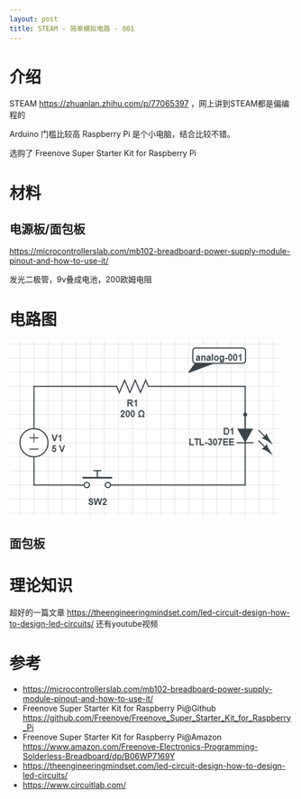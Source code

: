 ```yaml
---
layout: post
title: STEAM - 简单模拟电路 - 001
---
```

# 介绍 #

STEAM https://zhuanlan.zhihu.com/p/77065397 ，网上讲到STEAM都是偏编程的

Arduino 门槛比较高
Raspberry Pi 是个小电脑，结合比较不错。

选购了 Freenove Super Starter Kit for Raspberry Pi 

# 材料 #

## 电源板/面包板 ##

https://microcontrollerslab.com/mb102-breadboard-power-supply-module-pinout-and-how-to-use-it/

发光二极管，9v叠成电池，200欧姆电阻

# 电路图 #

![](analog-001-1.png)

## 面包板 ##

# 理论知识 #

超好的一篇文章 https://theengineeringmindset.com/led-circuit-design-how-to-design-led-circuits/ 还有youtube视频

# 参考 #

* https://microcontrollerslab.com/mb102-breadboard-power-supply-module-pinout-and-how-to-use-it/
* Freenove Super Starter Kit for Raspberry Pi@Github https://github.com/Freenove/Freenove_Super_Starter_Kit_for_Raspberry_Pi
* Freenove Super Starter Kit for Raspberry Pi@Amazon https://www.amazon.com/Freenove-Electronics-Programming-Solderless-Breadboard/dp/B06WP7169Y
* https://theengineeringmindset.com/led-circuit-design-how-to-design-led-circuits/
* https://www.circuitlab.com/
